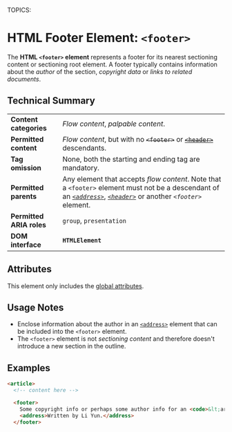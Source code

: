 TOPICS: <footer>

# HTML Footer Element: `<footer>`

The **HTML `<footer>` element** represents a footer for its nearest sectioning content or
sectioning root element. A footer typically contains information about the *author* of the
section, *copyright data* or *links to related documents*.

## Technical Summary

|  |  |
| :-- | :-- |
| **Content categories** | *Flow content*, *palpable content*.|
| **Permitted content** | *Flow content*, but with no ~~`<footer>`~~ or ~~[`<header>`](/en/webfrontend/<header>)~~ descendants.|
| **Tag omission** | None, both the starting and ending tag are mandatory.|
| **Permitted parents** | Any element that accepts *flow content*. Note that a `<footer>` element must not be a descendant of an *[`<address>`](/en/webfrontend/<address>)*, *[`<header>`](/en/webfrontend/<header>)* or another *`<footer>`* element.|
| **Permitted ARIA roles** | `group`, `presentation` |
| **DOM interface** | **`HTMLElement`** |

## Attributes

This element only includes the [global attributes](/en/webfrontend/HTML_Global_Attributes).

## Usage Notes

- Enclose information about the author in an [`<address>`](/en/webfrontend/<address>) element that
can be included into the `<footer>` element.
- The `<footer>` element is not *sectioning content* and therefore doesn't introduce a new section
in the outline.

## Examples

```html
<article>
  <!-- content here -->

  <footer>
    Some copyright info or perhaps some author info for an <code>&lt;article&gt;<code>?
    <address>Written by Li Yun.</address>
  </footer>
```
